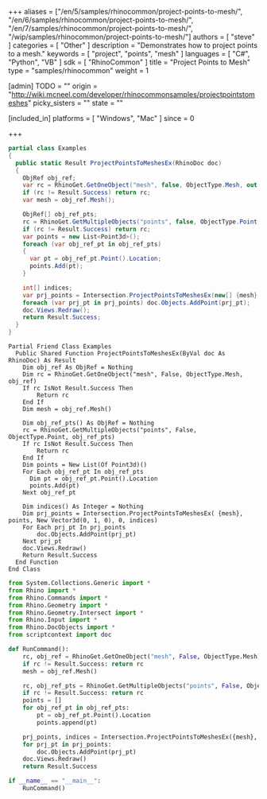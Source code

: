 +++
aliases = ["/en/5/samples/rhinocommon/project-points-to-mesh/", "/en/6/samples/rhinocommon/project-points-to-mesh/", "/en/7/samples/rhinocommon/project-points-to-mesh/", "/wip/samples/rhinocommon/project-points-to-mesh/"]
authors = [ "steve" ]
categories = [ "Other" ]
description = "Demonstrates how to project points to a mesh."
keywords = [ "project", "points", "mesh" ]
languages = [ "C#", "Python", "VB" ]
sdk = [ "RhinoCommon" ]
title = "Project Points to Mesh"
type = "samples/rhinocommon"
weight = 1

[admin]
TODO = ""
origin = "http://wiki.mcneel.com/developer/rhinocommonsamples/projectpointstomeshes"
picky_sisters = ""
state = ""

[included_in]
platforms = [ "Windows", "Mac" ]
since = 0

+++

<div class="codetab-content" id="cs">

```cs
partial class Examples
{
  public static Result ProjectPointsToMeshesEx(RhinoDoc doc)
  {
    ObjRef obj_ref;
    var rc = RhinoGet.GetOneObject("mesh", false, ObjectType.Mesh, out obj_ref);
    if (rc != Result.Success) return rc;
    var mesh = obj_ref.Mesh();

    ObjRef[] obj_ref_pts;
    rc = RhinoGet.GetMultipleObjects("points", false, ObjectType.Point, out obj_ref_pts);
    if (rc != Result.Success) return rc;
    var points = new List<Point3d>();
    foreach (var obj_ref_pt in obj_ref_pts)
    {
      var pt = obj_ref_pt.Point().Location;
      points.Add(pt);
    }

    int[] indices;
    var prj_points = Intersection.ProjectPointsToMeshesEx(new[] {mesh}, points, new Vector3d(0, 1, 0), 0, out indices);
    foreach (var prj_pt in prj_points) doc.Objects.AddPoint(prj_pt);
    doc.Views.Redraw();
    return Result.Success;
  }
}
```

</div>


<div class="codetab-content" id="vb">

```vbnet
Partial Friend Class Examples
  Public Shared Function ProjectPointsToMeshesEx(ByVal doc As RhinoDoc) As Result
	Dim obj_ref As ObjRef = Nothing
	Dim rc = RhinoGet.GetOneObject("mesh", False, ObjectType.Mesh, obj_ref)
	If rc IsNot Result.Success Then
		Return rc
	End If
	Dim mesh = obj_ref.Mesh()

	Dim obj_ref_pts() As ObjRef = Nothing
	rc = RhinoGet.GetMultipleObjects("points", False, ObjectType.Point, obj_ref_pts)
	If rc IsNot Result.Success Then
		Return rc
	End If
	Dim points = New List(Of Point3d)()
	For Each obj_ref_pt In obj_ref_pts
	  Dim pt = obj_ref_pt.Point().Location
	  points.Add(pt)
	Next obj_ref_pt

	Dim indices() As Integer = Nothing
	Dim prj_points = Intersection.ProjectPointsToMeshesEx( {mesh}, points, New Vector3d(0, 1, 0), 0, indices)
	For Each prj_pt In prj_points
		doc.Objects.AddPoint(prj_pt)
	Next prj_pt
	doc.Views.Redraw()
	Return Result.Success
  End Function
End Class
```

</div>


<div class="codetab-content" id="py">

```python
from System.Collections.Generic import *
from Rhino import *
from Rhino.Commands import *
from Rhino.Geometry import *
from Rhino.Geometry.Intersect import *
from Rhino.Input import *
from Rhino.DocObjects import *
from scriptcontext import doc

def RunCommand():
    rc, obj_ref = RhinoGet.GetOneObject("mesh", False, ObjectType.Mesh)
    if rc != Result.Success: return rc
    mesh = obj_ref.Mesh()

    rc, obj_ref_pts = RhinoGet.GetMultipleObjects("points", False, ObjectType.Point)
    if rc != Result.Success: return rc
    points = []
    for obj_ref_pt in obj_ref_pts:
        pt = obj_ref_pt.Point().Location
        points.append(pt)

    prj_points, indices = Intersection.ProjectPointsToMeshesEx({mesh}, points, Vector3d(0, 1, 0), 0)
    for prj_pt in prj_points:
        doc.Objects.AddPoint(prj_pt)
    doc.Views.Redraw()
    return Result.Success

if __name__ == "__main__":
    RunCommand()
```

</div>
